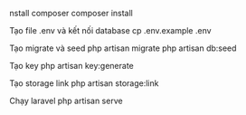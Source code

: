 nstall composer
composer install

Tạo file .env và kết nối database
cp .env.example .env

Tạo migrate và seed
php artisan migrate php artisan db:seed

Tạo key
php artisan key:generate

Tạo storage link
php artisan storage:link

Chạy laravel
php artisan serve
